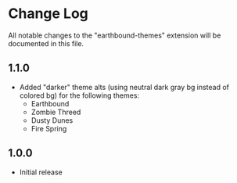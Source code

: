 # Change Log

All notable changes to the "earthbound-themes" extension will be documented in this file.

## 1.1.0

- Added "darker" theme alts (using neutral dark gray bg instead of colored bg) for the following themes:
    - Earthbound
    - Zombie Threed
    - Dusty Dunes
    - Fire Spring

## 1.0.0

- Initial release
